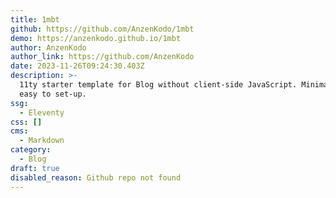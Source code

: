```yaml
---
title: 1mbt
github: https://github.com/AnzenKodo/1mbt
demo: https://anzenkodo.github.io/1mbt
author: AnzenKodo
author_link: https://github.com/AnzenKodo
date: 2023-11-26T09:24:30.403Z
description: >-
  11ty starter template for Blog without client-side JavaScript. Minimal & very
  easy to set-up.
ssg:
  - Eleventy
css: []
cms:
  - Markdown
category:
  - Blog
draft: true
disabled_reason: Github repo not found
---
```

